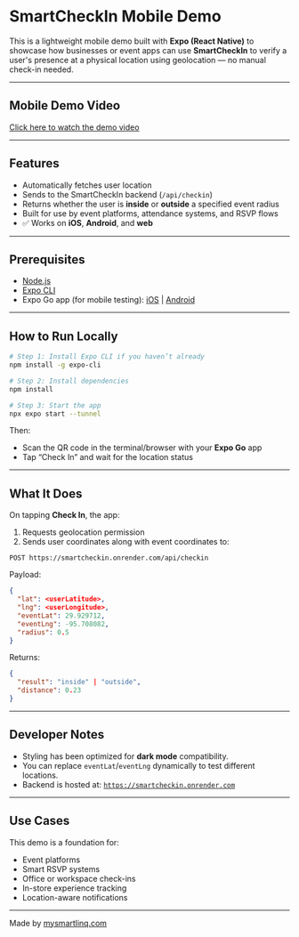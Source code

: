 
# SmartCheckIn Mobile Demo

This is a lightweight mobile demo built with **Expo (React Native)** to showcase how businesses or event apps can use **SmartCheckIn** to verify a user's presence at a physical location using geolocation — no manual check-in needed.

---
##  Mobile Demo Video

[Click here to watch the demo video](https://github.com/OmMistry25/smartcheckin-mobile-demo/releases/tag/v1.0.0)

---

## Features

- Automatically fetches user location
- Sends to the SmartCheckIn backend (`/api/checkin`)
- Returns whether the user is **inside** or **outside** a specified event radius
- Built for use by event platforms, attendance systems, and RSVP flows
- ✅ Works on **iOS**, **Android**, and **web**

---

## Prerequisites

- [Node.js](https://nodejs.org/)
- [Expo CLI](https://docs.expo.dev/get-started/installation/)
- Expo Go app (for mobile testing): [iOS](https://apps.apple.com/us/app/expo-go/id982107779) | [Android](https://play.google.com/store/apps/details?id=host.exp.exponent)

---

## How to Run Locally

```bash
# Step 1: Install Expo CLI if you haven’t already
npm install -g expo-cli

# Step 2: Install dependencies
npm install

# Step 3: Start the app
npx expo start --tunnel
```

Then:
- Scan the QR code in the terminal/browser with your **Expo Go** app
- Tap “Check In” and wait for the location status

---

## What It Does

On tapping **Check In**, the app:

1. Requests geolocation permission
2. Sends user coordinates along with event coordinates to:

```
POST https://smartcheckin.onrender.com/api/checkin
```

Payload:
```json
{
  "lat": <userLatitude>,
  "lng": <userLongitude>,
  "eventLat": 29.929712,
  "eventLng": -95.708082,
  "radius": 0.5
}
```

Returns:
```json
{
  "result": "inside" | "outside",
  "distance": 0.23
}
```

---

## Developer Notes

- Styling has been optimized for **dark mode** compatibility.
- You can replace `eventLat`/`eventLng` dynamically to test different locations.
- Backend is hosted at: [`https://smartcheckin.onrender.com`](https://smartcheckin.onrender.com)

---

## Use Cases

This demo is a foundation for:
- Event platforms
- Smart RSVP systems
- Office or workspace check-ins
- In-store experience tracking
- Location-aware notifications

---

Made by [mysmartlinq.com](https://mysmartlinq.com)
